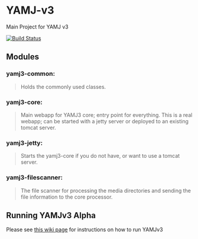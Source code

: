 YAMJ-v3
=======

Main Project for YAMJ v3

[![Build Status](http://jenkins.omertron.com/job/YAMJv3/badge/icon)](http://jenkins.omertron.com/job/YAMJv3)

Modules
-------
### yamj3-common:
> Holds the commonly used classes.

### yamj3-core:
> Main webapp for YAMJ3 core; entry point for everything.
This is a real webapp; can be started with a jetty server or deployed to an existing tomcat server.

### yamj3-jetty:
> Starts the yamj3-core if you do not have, or want to use a tomcat server.

### yamj3-filescanner:
> The file scanner for processing the media directories and sending the file information to the core processor.

Running YAMJv3 Alpha
--------------------
Please see [this wiki page](https://github.com/YAMJ/yamj-v3/wiki/Getting-Started-with-the-Alpha-Test) for instructions on how to run YAMJv3
